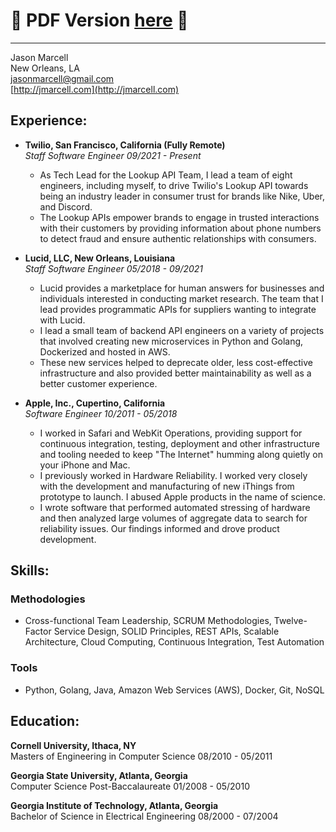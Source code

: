 # 🚨 PDF Version [here](https://github.com/jasmarc/Resume/blob/master/Marcell,%20Jason%20-%20Resume.pdf?raw=true) 🚨

----------

Jason Marcell  
New Orleans, LA  
[jasonmarcell@gmail.com](mailto:jasonmarcell@gmail.com)  
[http://jmarcell.com](http://jmarcell.com)  

Experience:
-----------

- **Twilio, San Francisco, California (Fully Remote)**  
*Staff Software Engineer 09/2021 - Present*
  - As Tech Lead for the Lookup API Team, I lead a team of eight engineers, including myself, to drive Twilio's Lookup API towards being an industry leader in consumer trust for brands like Nike, Uber, and Discord.
  - The Lookup APIs empower brands to engage in trusted interactions with their customers by providing information about phone numbers to detect fraud and ensure authentic relationships with consumers.

- **Lucid, LLC, New Orleans, Louisiana**  
*Staff Software Engineer 05/2018 - 09/2021*
  - Lucid provides a marketplace for human answers for businesses and individuals interested in conducting market research. The team that I lead provides programmatic APIs for suppliers wanting to integrate with Lucid.
  - I lead a small team of backend API engineers on a variety of projects that involved creating new microservices in Python and Golang, Dockerized and hosted in AWS.
  - These new services helped to deprecate older, less cost-effective infrastructure and also provided better maintainability as well as a better customer experience.

- **Apple, Inc., Cupertino, California**  
*Software Engineer 10/2011 - 05/2018*
  - I worked in Safari and WebKit Operations, providing support for continuous integration, testing, deployment and other infrastructure and tooling needed to keep "The Internet" humming along quietly on your iPhone and Mac.
  - I previously worked in Hardware Reliability. I worked very closely with the development and manufacturing of new iThings from prototype to launch. I abused Apple products in the name of science.
  - I wrote software that performed automated stressing of hardware and then analyzed large volumes of aggregate data to search for reliability issues. Our findings informed and drove product development.

Skills:
-------------

### Methodologies
  * Cross-functional Team Leadership, SCRUM Methodologies, Twelve-Factor Service Design, SOLID Principles, REST APIs, Scalable Architecture, Cloud Computing, Continuous Integration, Test Automation
  
### Tools
  * Python, Golang, Java, Amazon Web Services (AWS), Docker, Git, NoSQL


Education:
----------
**Cornell University, Ithaca, NY**  
Masters of Engineering in Computer Science 08/2010 - 05/2011

**Georgia State University, Atlanta, Georgia**  
Computer Science Post-Baccalaureate 01/2008 - 05/2010

**Georgia Institute of Technology, Atlanta, Georgia**  
Bachelor of Science in Electrical Engineering 08/2000 - 07/2004
